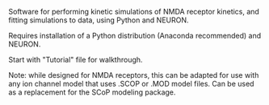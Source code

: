 Software for performing kinetic simulations of NMDA receptor kinetics, and fitting simulations to data, using Python and NEURON. 

Requires installation of a Python distribution (Anaconda recommended) and NEURON.

Start with "Tutorial" file for walkthrough.

Note: while designed for NMDA receptors, this can be adapted for use with any ion channel model that uses .SCOP or .MOD model files. Can be used as a replacement for the SCoP modeling package.
